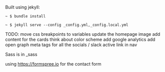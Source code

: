 Built using jekyll:
```
~ $ bundle install

~ $ jekyll serve --config _config.yml,_config.local.yml
```


TODO:
move css breakpoints to variables
update the homepage image
add content for the cards
think about color scheme
add google analytics
add open graph meta tags for all the socials / slack
active link in nav


Sass is in _sass

using https://formspree.io for the contact form
